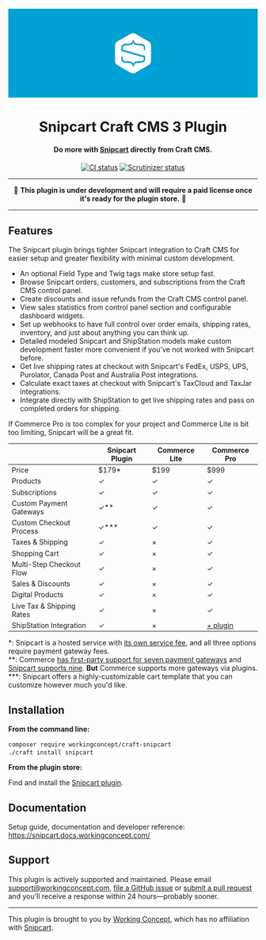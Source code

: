 ![Snipcart](resources/hero.svg)

<h1 align="center">Snipcart Craft CMS 3 Plugin</h1>

<h4 align="center">Do more with <a href="https://snipcart.com/">Snipcart</a> directly from Craft CMS.</h4>

<p align="center"><a href="https://travis-ci.org/workingconcept/snipcart-craft-plugin"><img src="https://travis-ci.org/workingconcept/snipcart-craft-plugin.svg?branch=master" alt="CI status"></a> <a href="https://scrutinizer-ci.com/g/workingconcept/snipcart-craft-plugin/"><img src="https://scrutinizer-ci.com/g/workingconcept/snipcart-craft-plugin/badges/quality-score.png?b=master" alt="Scrutinizer status"></a></p>

---

<p align="center">🚧 <b>This plugin is under development and will require a paid license once it's ready for the plugin store.</b> 🚧</p>

---

## Features

The Snipcart plugin brings tighter Snipcart integration to Craft CMS for easier setup and greater flexibility with minimal custom development.

- An optional Field Type and Twig tags make store setup fast.
- Browse Snipcart orders, customers, and subscriptions from the Craft CMS control panel.
- Create discounts and issue refunds from the Craft CMS control panel.
- View sales statistics from control panel section and configurable dashboard widgets.
- Set up webhooks to have full control over order emails, shipping rates, inventory, and just about anything you can think up.
- Detailed modeled Snipcart and ShipStation models make custom development faster more convenient if you've not worked with Snipcart before.
- Get live shipping rates at checkout with Snipcart's FedEx, USPS, UPS, Purolator, Canada Post and Australia Post integrations.
- Calculate exact taxes at checkout with Snipcart's TaxCloud and TaxJar integrations.
- Integrate directly with ShipStation to get live shipping rates and pass on completed orders for shipping.

If Commerce Pro is too complex for your project and Commerce Lite is bit too limiting, Snipcart will be a great fit.

|                           | Snipcart Plugin  | Commerce Lite | Commerce Pro |
| ------------------------- | ---------------- | ------------- | ------------ |
| Price                     | $179*            | $199          | $999         |
| Products                  | ✓                | ✓             | ✓            |
| Subscriptions             | ✓                | ✓             | ✓            |
| Custom Payment Gateways   | ✓**              | ✓             | ✓            |
| Custom Checkout Process   | ✓***             | ✓             | ✓            |
| Taxes & Shipping          | ✓                | ×             | ✓            |
| Shopping Cart             | ✓                | ×             | ✓            |
| Multi-Step Checkout Flow  | ✓                | ×             | ✓            |
| Sales & Discounts         | ✓                | ×             | ✓            |
| Digital Products          | ✓                | ×             | ✓            |
| Live Tax & Shipping Rates | ✓                | ×             | ✓            |
| ShipStation Integration   | ✓                | ×             | [+ plugin](https://plugins.craftcms.com/shipstationconnect)     |

*: Snipcart is a hosted service with [its own service fee](https://snipcart.com/pricing), and all three options require payment gateway fees.  
**: Commerce [has first-party support for seven payment gateways](https://docs.craftcms.com/commerce/v2/payment-gateways.html) and [Snipcart supports nine](https://snipcart.com/list-ecommerce-payment-gateways). **But** Commerce supports more gateways via plugins.  
***: Snipcart offers a highly-customizable cart template that you can customize however much you'd like.

## Installation

**From the command line:**

```shell
composer require workingconcept/craft-snipcart
./craft install snipcart
```

**From the plugin store:**

Find and install the [Snipcart plugin](https://plugins.craftcms.com/snipcart).

## Documentation

Setup guide, documentation and developer reference: https://snipcart.docs.workingconcept.com/

## Support

This plugin is actively supported and maintained. Please email [support@workingconcept.com](mailto:support@workingconcept.com), [file a GitHub issue](https://github.com/workingconcept/snipcart-craft-plugin/issues) or [submit a pull request](https://github.com/workingconcept/snipcart-craft-plugin/pulls) and you'll receive a response within 24 hours—probably sooner. 

---

This plugin is brought to you by [Working Concept](https://workingconcept.com), which has no affiliation with [Snipcart](https://snipcart.com/).
